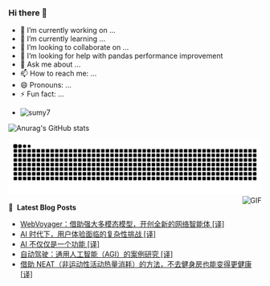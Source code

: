 ### Hi there 👋
<!--
**alloevil/alloevil** is a ✨ _special_ ✨ repository because its `README.md` (this file) appears on your GitHub profile.

Here are some ideas to get you started:

- 🔭 I’m currently working on ...
- 🌱 I’m currently learning ...
- 👯 I’m looking to collaborate on ...
- 🤔 I’m looking for help with ...
- 💬 Ask me about ...
- 📫 How to reach me: ...
- 😄 Pronouns: ...
- ⚡ Fun fact: ...
-->

- 🔭 I’m currently working on ...
- 🌱 I’m currently learning ...
- 👯 I’m looking to collaborate on ...
- 🤔 I’m looking for help with pandas performance improvement
- 💬 Ask me about ...
- 📫 How to reach me: ...
- 😄 Pronouns: ...
- ⚡ Fun fact: ...
  
+ ![sumy7](https://komarev.com/ghpvc/?username=alloevil)

![Anurag's GitHub stats](https://github-readme-stats.vercel.app/api?username=alloevil&show_icons=true&bg_color=00000000)

<picture align="center">
  <source media="(prefers-color-scheme: dark)" srcset="https://github.com/alloevil/alloevil/blob/output/github-contribution-grid-snake.svg">
  <source media="(prefers-color-scheme: dark)" srcset="https://github.com/alloevil/alloevil/blob/output/github-contribution-grid-snake.svg">
  <img alt="github contribution grid snake animation" src="https://github.com/alloevil/alloevil/blob/output/github-contribution-grid-snake.svg">
</picture>

<img align="right" alt="GIF" src="https://raw.githubusercontent.com/JoeyBling/JoeyBling/master/pic/pusheencode.gif" />

📕 &nbsp;**Latest Blog Posts**
<!-- BLOG-POST-LIST:START -->
- [WebVoyager：借助强大多模态模型，开创全新的网络智能体 [译]](https://baoyu.io/translations/ai-paper/2401.13919-webvoyager-building-an-end-to-end-web-agent-with-large-multimodal-models)
- [AI 时代下，用户体验面临的复杂性挑战 [译]](https://baoyu.io/translations/ai/perplexitys-high-bar-for-ux-in-the-age-of-ai)
- [AI 不仅仅是一个功能 [译]](https://baoyu.io/translations/ai/ai-is-not-a-feature)
- [自动驾驶：通用人工智能（AGI）的案例研究 [译]](https://baoyu.io/translations/ai/self-driving-as-a-case-study-for-agi)
- [借助 NEAT（非运动性活动热量消耗）的方法，不去健身房也能变得更健康 [译]](https://baoyu.io/translations/fitness/neat-fitness-non-exercise-activity-thermogenesis)
<!-- BLOG-POST-LIST:END -->
